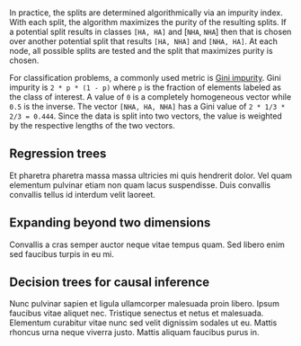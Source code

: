 <br>

In practice, the splits are determined algorithmically via an impurity index. With each split, the algorithm maximizes the purity of the resulting splits. If a potential split results in classes `[HA, HA]` and [`NHA`, `NHA`] then that is chosen over another potential split that results `[HA, NHA]` and `[NHA, HA]`. At each node, all possible splits are tested and the split that maximizes purity is chosen.

For classification problems, a commonly used metric is [Gini impurity](https://en.wikipedia.org/wiki/Decision_tree_learning#Gini_impurity). Gini impurity is `2 * p * (1 - p)` where `p` is the fraction of elements labeled as the class of interest. A value of `0` is a completely homogeneous vector while `0.5` is the inverse. The vector `[NHA, HA, NHA]` has a Gini value of `2 * 1/3 * 2/3 = 0.444`. Since the data is split into two vectors, the value is weighted by the respective lengths of the two vectors. 



## Regression trees

Et pharetra pharetra massa massa ultricies mi quis hendrerit dolor. Vel quam elementum pulvinar etiam non quam lacus suspendisse. Duis convallis convallis tellus id interdum velit laoreet.

## Expanding beyond two dimensions

Convallis a cras semper auctor neque vitae tempus quam. Sed libero enim sed faucibus turpis in eu mi. 

## Decision trees for causal inference

Nunc pulvinar sapien et ligula ullamcorper malesuada proin libero. Ipsum faucibus vitae aliquet nec. Tristique senectus et netus et malesuada. Elementum curabitur vitae nunc sed velit dignissim sodales ut eu. Mattis rhoncus urna neque viverra justo. Mattis aliquam faucibus purus in.



